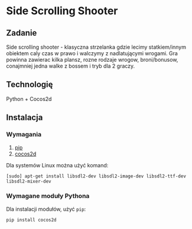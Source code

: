 # Side Scrolling Shooter

## Zadanie

Side scrolling shooter - klasyczna strzelanka gdzie lecimy statkiem/innym obiektem caly czas w prawo i walczymy z nadlatującymi wrogami. Gra powinna zawierac kilka plansz, rozne rodzaje wrogow, broni/bonusow, conajmniej jedna walke z bossem i tryb dla 2 graczy.

## Technologię

Python + Cocos2d

## Instalacja

### Wymagania

1. [pip](https://pip.pypa.io/en/latest/installing.html)
2. [cocos2d](https://github.com/los-cocos/cocos)

Dla systemów Linux można użyć komand:

    [sudo] apt-get install libsdl2-dev libsdl2-image-dev libsdl2-ttf-dev libsdl2-mixer-dev

### Wymagane moduły Pythona

Dla instalacji modułów, użyć `pip`:

    pip install cocos2d

